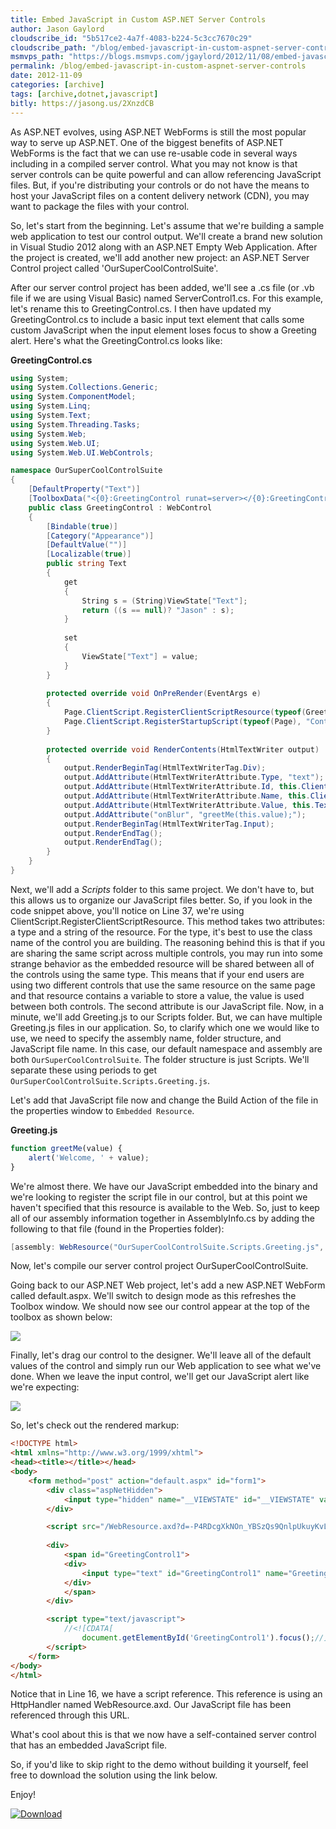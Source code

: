 ```yaml
---
title: Embed JavaScript in Custom ASP.NET Server Controls
author: Jason Gaylord
cloudscribe_id: "5b517ce2-4a7f-4083-b224-5c3cc7670c29"
cloudscribe_path: "/blog/embed-javascript-in-custom-aspnet-server-controls"
msmvps_path: "https://blogs.msmvps.com/jgaylord/2012/11/08/embed-javascript-in-custom-asp-net-server-controls/"
permalink: /blog/embed-javascript-in-custom-aspnet-server-controls
date: 2012-11-09
categories: [archive]
tags: [archive,dotnet,javascript]
bitly: https://jasong.us/2XnzdCB
---
```


As ASP.NET evolves, using ASP.NET WebForms is still the most popular way to serve up ASP.NET. One of the biggest benefits of ASP.NET WebForms is the fact that we can use re-usable code in several ways including in a compiled server control. What you may not know is that server controls can be quite powerful and can allow referencing JavaScript files. But, if you're distributing your controls or do not have the means to host your JavaScript files on a content delivery network (CDN), you may want to package the files with your control.

So, let's start from the beginning. Let's assume that we're building a sample web application to test our control output. We'll create a brand new solution in Visual Studio 2012 along with an ASP.NET Empty Web Application. After the project is created, we'll add another new project: an ASP.NET Server Control project called 'OurSuperCoolControlSuite'.

After our server control project has been added, we'll see a .cs file (or .vb file if we are using Visual Basic) named ServerControl1.cs. For this example, let's rename this to GreetingControl.cs. I then have updated my GreetingControl.cs to include a basic input text element that calls some custom JavaScript when the input element loses focus to show a Greeting alert. Here's what the GreetingControl.cs looks like:

**GreetingControl.cs**
```csharp
using System;
using System.Collections.Generic;
using System.ComponentModel;
using System.Linq;
using System.Text;
using System.Threading.Tasks;
using System.Web;
using System.Web.UI;
using System.Web.UI.WebControls;

namespace OurSuperCoolControlSuite
{
    [DefaultProperty("Text")]
    [ToolboxData("<{0}:GreetingControl runat=server></{0}:GreetingControl>")]
    public class GreetingControl : WebControl
    {
        [Bindable(true)]
        [Category("Appearance")]
        [DefaultValue("")]
        [Localizable(true)]
        public string Text
        {
            get
            {
                String s = (String)ViewState["Text"];
                return ((s == null)? "Jason" : s);
            }
 
            set
            {
                ViewState["Text"] = value;
            }
        }
 
        protected override void OnPreRender(EventArgs e)
        {
            Page.ClientScript.RegisterClientScriptResource(typeof(GreetingControl), "OurSuperCoolControlSuite.Scripts.Greeting.js");
            Page.ClientScript.RegisterStartupScript(typeof(Page), "ControlFocus", "document.getElementById('" + this.ClientID + "').focus();", true);
        } 
 
        protected override void RenderContents(HtmlTextWriter output)
        {
            output.RenderBeginTag(HtmlTextWriterTag.Div);
            output.AddAttribute(HtmlTextWriterAttribute.Type, "text");
            output.AddAttribute(HtmlTextWriterAttribute.Id, this.ClientID);
            output.AddAttribute(HtmlTextWriterAttribute.Name, this.ClientID);
            output.AddAttribute(HtmlTextWriterAttribute.Value, this.Text);
            output.AddAttribute("onBlur", "greetMe(this.value);");
            output.RenderBeginTag(HtmlTextWriterTag.Input);
            output.RenderEndTag();
            output.RenderEndTag();
        }
    }
}
```

Next, we'll add a _Scripts_ folder to this same project. We don't have to, but this allows us to organize our JavaScript files better. So, if you look in the code snippet above, you'll notice on Line 37, we're using ClientScript.RegisterClientScriptResource. This method takes two attributes: a type and a string of the resource. For the type, it's best to use the class name of the control you are building. The reasoning behind this is that if you are sharing the same script across multiple controls, you may run into some strange behavior as the embedded resource will be shared between all of the controls using the same type. This means that if your end users are using two different controls that use the same resource on the same page and that resource contains a variable to store a value, the value is used between both controls. The second attribute is our JavaScript file. Now, in a minute, we'll add Greeting.js to our Scripts folder. But, we can have multiple Greeting.js files in our application. So, to clarify which one we would like to use, we need to specify the assembly name, folder structure, and JavaScript file name. In this case, our default namespace and assembly are both `OurSuperCoolControlSuite`. The folder structure is just Scripts. We'll separate these using periods to get `OurSuperCoolControlSuite.Scripts.Greeting.js`.

Let's add that JavaScript file now and change the Build Action of the file in the properties window to `Embedded Resource`.

**Greeting.js**
```javascript
function greetMe(value) {
    alert('Welcome, ' + value);
}
```

We're almost there. We have our JavaScript embedded into the binary and we're looking to register the script file in our control, but at this point we haven't specified that this resource is available to the Web. So, just to keep all of our assembly information together in AssemblyInfo.cs by adding the following to that file (found in the Properties folder):

```csharp
[assembly: WebResource("OurSuperCoolControlSuite.Scripts.Greeting.js", "text/javascript")]
```

Now, let's compile our server control project OurSuperCoolControlSuite.

Going back to our ASP.NET Web project, let's add a new ASP.NET WebForm called default.aspx. We'll switch to design mode as this refreshes the Toolbox window. We should now see our control appear at the top of the toolbox as shown below:

[![](https://cdn.jasongaylord.com/images/2012/11/09/embedded-script-demo-toolbox.png)](https://cdn.jasongaylord.com/images/2012/11/09/embedded-script-demo-toolbox)

Finally, let's drag our control to the designer. We'll leave all of the default values of the control and simply run our Web application to see what we've done. When we leave the input control, we'll get our JavaScript alert like we're expecting:

[![](https://cdn.jasongaylord.com/images/2012/11/09/welcome-jason-alert.png)](https://cdn.jasongaylord.com/images/2012/11/09/welcome-jason-alert.png)

So, let's check out the rendered markup:

```html
<!DOCTYPE html>
<html xmlns="http://www.w3.org/1999/xhtml">
<head><title></title></head>
<body>
    <form method="post" action="default.aspx" id="form1">
        <div class="aspNetHidden">
            <input type="hidden" name="__VIEWSTATE" id="__VIEWSTATE" value="ujUKHFd/M66UGv4J0cHNpTYhArBWf9fbtT2EnoPIeBCTvKsxnv8RhqWiclz4isaDVA5RGAq34QhgzP1u00nUnc2G+uo9cHBXO93wo4KVt0g=" />
        </div>

        <script src="/WebResource.axd?d=-P4RDcgXkNOn_YBSzQs9QnlpUkuyKvL9dN_aN24z9gNtNbp8N0RegRa0qyC9MB1-76d6lcsPvf-em95iFJrp2hesCfrTWRkCgd7vEMF3yI3Rfc_Eyywc7m9bEtxaWp_rVl_WDYbyF97Ehy42Q0Z1WQ2&amp;t=634880155251801752" type="text/javascript"></script>
        
        <div>
            <span id="GreetingControl1">
            <div>
                <input type="text" id="GreetingControl1" name="GreetingControl1" value="Jason" onBlur="greetMe(this.value);" />
            </div>
            </span>
        </div>

        <script type="text/javascript">
            //<![CDATA[
                document.getElementById('GreetingControl1').focus();//]]>
        </script>
    </form>
</body>
</html>
```

Notice that in Line 16, we have a script reference. This reference is using an HttpHandler named WebResource.axd. Our JavaScript file has been referenced through this URL.

What's cool about this is that we now have a self-contained server control that has an embedded JavaScript file.

So, if you'd like to skip right to the demo without building it yourself, feel free to download the solution using the link below.

Enjoy!

[![Download](https://cdn.jasongaylord.com/images/_archive/Download.png)](http://jasong.us/Twz0RL)